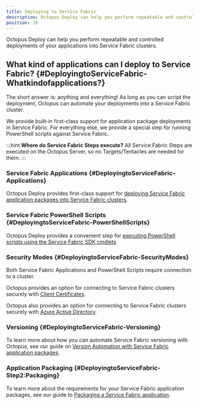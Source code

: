 ```yaml
---
title: Deploying to Service Fabric
description: Octopus Deploy can help you perform repeatable and controlled deployments of your applications into Service Fabric clusters.
position: 28
---
```


Octopus Deploy can help you perform repeatable and controlled deployments of your applications into Service Fabric clusters.

## What kind of applications can I deploy to Service Fabric? {#DeployingtoServiceFabric-Whatkindofapplications?}

The short answer is: anything and everything! As long as you can script the deployment, Octopus can automate your deployments into a Service Fabric cluster.

We provide built-in first-class support for application package deployments in Service Fabric. For everything else, we provide a special step for running PowerShell scripts against Service Fabric.

:::hint
**Where do Service Fabric Steps execute?**
All Service Fabric Steps are executed on the Octopus Server, so no Targets/Tentacles are needed for them.
:::

### Service Fabric Applications {#DeployingtoServiceFabric-Applications}

Octopus Deploy provides first-class support for [deploying Service Fabric application packages into Service Fabric clusters](/docs/deploying-applications/deploying-to-service-fabric/deploying-a-package-to-a-service-fabric-cluster/index.md).

### Service Fabric PowerShell Scripts {#DeployingtoServiceFabric-PowerShellScripts}

Octopus Deploy provides a convenient step for [executing PowerShell scripts using the Service Fabric SDK cmdlets](/docs/deploying-applications/custom-scripts/service-fabric-powershell-scripts.md)

### Security Modes {#DeployingtoServiceFabric-SecurityModes}
Both Service Fabric Applications and PowerShell Scripts require connection to a cluster.

Octopus provides an option for connecting to Service Fabric clusters securely with [Client Certificates](/docs/deploying-applications/deploying-to-service-fabric/connecting-securely-with-client-certificates/index.md).

Octopus also provides an option for connecting to Service Fabric clusters securely with [Azure Active Directory](/docs/deploying-applications/deploying-to-service-fabric/connecting-securely-with-azure-active-directory/index.md).

### Versioning {#DeployingtoServiceFabric-Versioning}

To learn more about how you can automate Service Fabric versioning with Octopus, see our guide on [Version Automation with Service Fabric application packages](/docs/guides/service-fabric/version-automation-with-service-fabric-application-packages/index.md).

### Application Packaging {#DeployingtoServiceFabric-Step2:Packaging}

To learn more about the requirements for your Service Fabric application packages, see our guide to [Packaging a Service Fabric application](/docs/guides/service-fabric/packaging.md).
